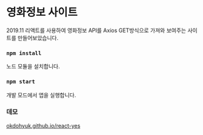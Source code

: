 # 영화정보 사이트

2019.11 리액트를 사용하여 영화정보 API를 Axios GET방식으로 가져와 보여주는 사이트를 만들어보았습니다.

### `npm install`

노드 모듈을 설치합니다.

### `npm start`

개발 모드에서 앱을 실행합니다.<br>

### 데모

[okdohyuk.github.io/react-yes](https://okdohyuk.github.io/react-yes/)
